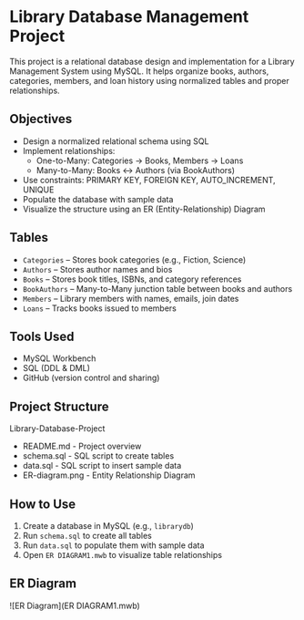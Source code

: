 #  Library Database Management Project

This project is a relational database design and implementation for a Library Management System using MySQL. It helps organize books, authors, categories, members, and loan history using normalized tables and proper relationships.

##  Objectives

- Design a normalized relational schema using SQL
- Implement relationships:
  - One-to-Many: Categories → Books, Members → Loans
  - Many-to-Many: Books ↔ Authors (via BookAuthors)
- Use constraints: PRIMARY KEY, FOREIGN KEY, AUTO_INCREMENT, UNIQUE
- Populate the database with sample data
- Visualize the structure using an ER (Entity-Relationship) Diagram

##  Tables

- `Categories` – Stores book categories (e.g., Fiction, Science)
- `Authors` – Stores author names and bios
- `Books` – Stores book titles, ISBNs, and category references
- `BookAuthors` – Many-to-Many junction table between books and authors
- `Members` – Library members with names, emails, join dates
- `Loans` – Tracks books issued to members

##  Tools Used

- MySQL Workbench
- SQL (DDL & DML)
- GitHub (version control and sharing)

##  Project Structure

Library-Database-Project
   - README.md - Project overview
   - schema.sql - SQL script to create tables
   - data.sql - SQL script to insert sample data
   - ER-diagram.png - Entity Relationship Diagram 


##  How to Use

1. Create a database in MySQL (e.g., `librarydb`)
2. Run `schema.sql` to create all tables
3. Run `data.sql` to populate them with sample data
4. Open `ER DIAGRAM1.mwb` to visualize table relationships

##  ER Diagram

![ER Diagram](ER DIAGRAM1.mwb)

